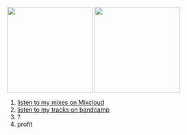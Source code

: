 <picture>
  <source
    srcset="https://github-readme-stats-cannorin.vercel.app/api?username=cannorin&show_icons=true&theme=dark"
    media="(prefers-color-scheme: dark)"
  />
  <source
    srcset="https://github-readme-stats-cannorin.vercel.app/api?username=cannorin&show_icons=true"
    media="(prefers-color-scheme: light), (prefers-color-scheme: no-preference)"
  />
  <img height=200 align="center" src="https://github-readme-stats-cannorin.vercel.app/api?username=cannorin&show_icons=true" />
</picture>
<picture>
  <source
    srcset="https://github-readme-stats-cannorin.vercel.app/api/top-langs?username=cannorin&layout=compact&hide=html,css,javascript&theme=dark"
    media="(prefers-color-scheme: dark)"
  />
  <source
    srcset="https://github-readme-stats-cannorin.vercel.app/api/top-langs?username=cannorin&layout=compact&hide=html,css,javascript"
    media="(prefers-color-scheme: light), (prefers-color-scheme: no-preference)"
  />
  <img height=200 align="center" src="https://github-readme-stats-cannorin.vercel.app/api/top-langs?username=cannorin&layout=compact&hide=html,css,javascript" />
</picture>

1. [listen to my mixes on Mixcloud](https://www.mixcloud.com/cannorin/)
2. [listen to my tracks on bandcamp](https://cannorin.bandcamp.com)
3. ?
4. profit

<!--
**cannorin/cannorin** is a ✨ _special_ ✨ repository because its `README.md` (this file) appears on your GitHub profile.

Here are some ideas to get you started:

- 🔭 I’m currently working on ...
- 🌱 I’m currently learning ...
- 👯 I’m looking to collaborate on ...
- 🤔 I’m looking for help with ...
- 💬 Ask me about ...
- 📫 How to reach me: ...
- 😄 Pronouns: ...
- ⚡ Fun fact: ...
-->
